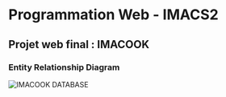 # Programmation Web - IMACS2

## Projet web final : IMACOOK

### Entity Relationship Diagram
![IMACOOK DATABASE](https://user-images.githubusercontent.com/92529084/229874200-b2f7b8b0-aa7e-47ae-a79c-4acbd0982d8c.svg)
